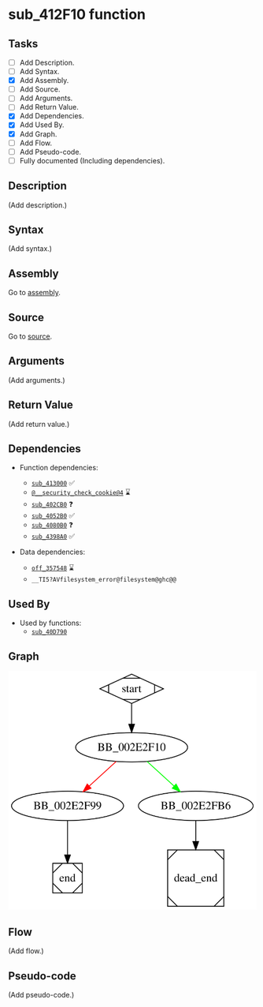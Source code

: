 # sub_412F10 function

## Tasks

- [ ] Add Description.
- [ ] Add Syntax.
- [X] Add Assembly.
- [ ] Add Source.
- [ ] Add Arguments.
- [ ] Add Return Value.
- [X] Add Dependencies.
- [X] Add Used By.
- [X] Add Graph.
- [ ] Add Flow.
- [ ] Add Pseudo-code.
- [ ] Fully documented (Including dependencies).

## Description

(Add description.)

## Syntax

(Add syntax.)

## Assembly

Go to [assembly](../asm/sub_412F10.asm).

## Source

Go to [source](../cc/sub_412F10.cc).

## Arguments

(Add arguments.)

## Return Value

(Add return value.)

## Dependencies

* Function dependencies:
  * [`sub_413000`](sub_413000.md) ✅
  * [`@__security_check_cookie@4`](@__security_check_cookie@4.md) ⌛
  * [`sub_402CB0`](sub_402CB0.md) ❓
  * [`sub_4052B0`](sub_4052B0.md) ✅
  * [`sub_4080B0`](sub_4080B0.md) ❓
  * [`sub_4398A0`](sub_4398A0.md) ✅


* Data dependencies:
  * [`off_357548`](off_357548.md) ⌛
  * `__TI5?AVfilesystem_error@filesystem@ghc@@`

## Used By

* Used by functions:
  * [`sub_40D790`](sub_40D790.md)

## Graph

![sub_412F10 Graph](../svg/sub_412F10.svg "sub_412F10 Graph")

## Flow

(Add flow.)

## Pseudo-code

(Add pseudo-code.)
